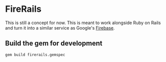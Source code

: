# FireRails
This is still a concept for now. This is meant to work alongside Ruby on Rails and turn it into a similar service as Google's [Firebase](https://firebase.google.com/).

## Build the gem for development
```
gem build firerails.gemspec
```
